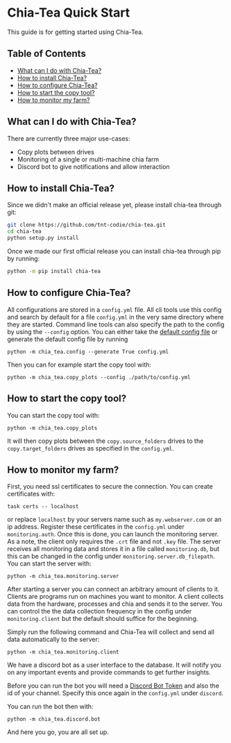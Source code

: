 # Chia-Tea Quick Start

This guide is for getting started using Chia-Tea.

## Table of Contents

- [What can I do with Chia-Tea?](#what-can-i-do-with-chia-tea)
- [How to install Chia-Tea?](#how-to-install-chia-tea)
- [How to configure Chia-Tea?](#how-to-configure-chia-tea)
- [How to start the copy tool?](#how-to-start-the-copy-tool)
- [How to monitor my farm?](#how-to-monitor-my-farm)

## What can I do with Chia-Tea?

There are currently three major use-cases:

- Copy plots between drives
- Monitoring of a single or multi-machine chia farm
- Discord bot to give notifications and allow interaction

## How to install Chia-Tea?

Since we didn't make an official release yet, please install chia-tea through git:

```bash
git clone https://github.com/tnt-codie/chia-tea.git
cd chia-tea
python setup.py install
```

Once we made our first official release you can install chia-tea through pip by running:

```bash
python -m pip install chia-tea
```

## How to configure Chia-Tea?

All configurations are stored in a `config.yml` file.
All cli tools use this config and search by default for
a file `config.yml` in the very same directory where they are started.
Command line tools can also specify the path to the config by using the `--config` option.
You can either take the [default config file](https://github.com/tnt-codie/chia-tea/blob/develop/config_default.yml)
or generate the default config file by running

```
python -m chia_tea.config --generate True config.yml
```

Then you can for example start the copy tool with:

```
python -m chia_tea.copy_plots --config ./path/to/config.yml
```

## How to start the copy tool?

You can start the copy tool with:

```
python -m chia_tea.copy_plots
```

It will then copy plots between the `copy.source_folders` drives to the `copy.target_folders` drives as specified in the `config.yml`.

## How to monitor my farm?

First, you need ssl certificates to secure the connection. You can create certificates with:

```
task certs -- localhost
```

or replace `localhost` by your servers name such as `my.webserver.com` or an ip address. Register these certificates in the `config.yml` under `monitoring.auth`. Once this is done, you can launch the monitoring server. As a note, the client only requires the `.crt` file and not `.key` file. The server receives all monitoring data and stores it in a file called `monitoring.db`, but this can be changed in the config under `monitoring.server.db_filepath`. You can start the server with:

```
python -m chia_tea.monitoring.server
```

After starting a server you can connect an arbitrary amount of clients to it. Clients are programs run on machines you want to monitor. A client collects data from the hardware, processes and chia and sends it to the server. You can control the the data collection frequency in the config under `monitoring.client` but the default should suffice for the beginning.

Simply run the following command and Chia-Tea will collect and send all data automatically to the server:

```
python -m chia_tea.monitoring.client
```

We have a discord bot as a user interface to the database. It will notify you on any important events and provide commands to get further insights.

Before you can run the bot you will need a [Discord Bot Token](https://www.writebots.com/discord-bot-token/) and also the id of your channel. Specify this once again in the `config.yml` under `discord`.

You can run the bot then with:

```
python -m chia_tea.discord.bot
```

And here you go, you are all set up.
